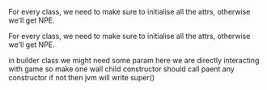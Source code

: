 For every class, we need to make sure to initialise all the attrs,
otherwise we'll get NPE.

For every class, we need to make sure to initialise all the attrs,
otherwise we'll get NPE.

in builder class we might need some param
here we are directly interacting with game so make one wall
child  constructor should call paent any constructor if not then jvm will write super()

